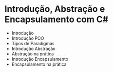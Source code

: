 # Introdução, Abstração e Encapsulamento com C#

- Introdução
- Introdução POO
- Tipos de Paradigmas
- Introdução Abstração
- Abstração na prática
- Introdução Encapsulamento
- Encapsulamento na prática
